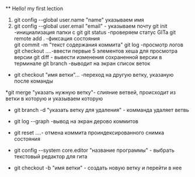 ** Hello! my first lection 

1. git config --global user.name "name" указываем имя
2. git config --global user.email "email" - указываем почту
git init -инициализация папки с git
git status -проверяем статус GITa
git remote add .  -фиксация состояния   
git commit -m "текст содержания коммита"
git log -просмотр логов
git checkout ....-ввести первые 5 элементов хеша для просмотра версии
git diff - вывести изменения сохраненной версии в терминале
git branch -выводит на экран список веток

* git checkout "имя ветки"... -переход на другую ветку, указаную после команды

*git merge "указать нужную ветку"- слияние ветвей, происходит из ветки в которую и указываем которую

* git branch -d "указать ветку для удаления" - комманда удаляет ветвь

* git log --graph -вывод на экран дерово коммитов

* git reset ....- отмена коммита проиндексированного снимка состояния

* git config --system core.editor "название программы" - выбрать текстовый редактор для гита

* git checkout -b "имя ветки" - создать новую ветку и перейти в нее